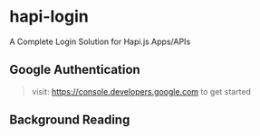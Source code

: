 # hapi-login

A Complete Login Solution for Hapi.js Apps/APIs

## Google Authentication

> visit: https://console.developers.google.com to get started


## Background Reading

